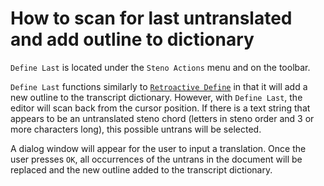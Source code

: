 # How to scan for last untranslated and add outline to dictionary

`Define Last` is located under the `Steno Actions` menu and on the toolbar.

`Define Last` functions similarly to [`Retroactive Define`](retrodefine.md) in that it will add a new outline to the transcript dictionary. However, with `Define Last`, the editor will scan back from the cursor position. If there is a text string that appears to be an untranslated steno chord (letters in steno order and 3 or more characters long), this possible untrans will be selected. 

A dialog window will appear for the user to input a translation. Once the user presses `OK`, all occurrences of the untrans in the document will be replaced and the new outline added to the transcript dictionary.